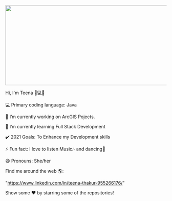 <img src="https://user-images.githubusercontent.com/67725607/113097775-2523be00-9215-11eb-9795-e65fd78fa114.gif" height ="250" width="1000"/>

Hi, I'm Teena 👩💻👋

💻 Primary coding language: Java 

🔭 I’m currently working on ArcGIS Pojects.

🌱 I’m currently learning Full Stack Development

✔️ 2021 Goals: To Enhance my Development skills

⚡ Fun fact: I love to listen Music🎶 and dancing💃

😄 Pronouns: She/her


Find me around the web 🌎:

"https://www.linkedin.com/in/teena-thakur-955266176/" 


Show some ❤️ by starring some of the repositories!

